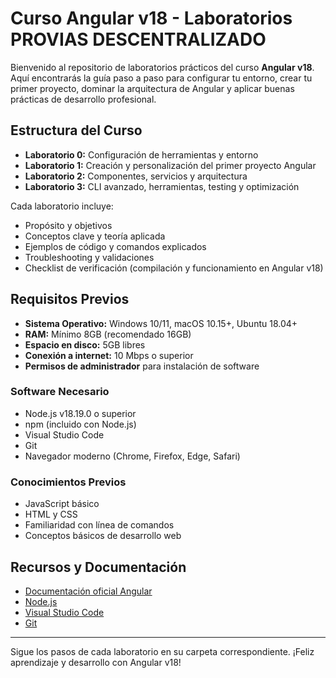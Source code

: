 # Curso Angular v18 - Laboratorios PROVIAS DESCENTRALIZADO

Bienvenido al repositorio de laboratorios prácticos del curso **Angular v18**. Aquí encontrarás la guía paso a paso para configurar tu entorno, crear tu primer proyecto, dominar la arquitectura de Angular y aplicar buenas prácticas de desarrollo profesional.

## Estructura del Curso

- **Laboratorio 0:** Configuración de herramientas y entorno
- **Laboratorio 1:** Creación y personalización del primer proyecto Angular
- **Laboratorio 2:** Componentes, servicios y arquitectura
- **Laboratorio 3:** CLI avanzado, herramientas, testing y optimización

Cada laboratorio incluye:
- Propósito y objetivos
- Conceptos clave y teoría aplicada
- Ejemplos de código y comandos explicados
- Troubleshooting y validaciones
- Checklist de verificación (compilación y funcionamiento en Angular v18)

## Requisitos Previos

- **Sistema Operativo:** Windows 10/11, macOS 10.15+, Ubuntu 18.04+
- **RAM:** Mínimo 8GB (recomendado 16GB)
- **Espacio en disco:** 5GB libres
- **Conexión a internet:** 10 Mbps o superior
- **Permisos de administrador** para instalación de software

### Software Necesario
- Node.js v18.19.0 o superior
- npm (incluido con Node.js)
- Visual Studio Code
- Git
- Navegador moderno (Chrome, Firefox, Edge, Safari)

### Conocimientos Previos
- JavaScript básico
- HTML y CSS
- Familiaridad con línea de comandos
- Conceptos básicos de desarrollo web

## Recursos y Documentación
- [Documentación oficial Angular](https://angular.dev/)
- [Node.js](https://nodejs.org/)
- [Visual Studio Code](https://code.visualstudio.com/)
- [Git](https://git-scm.com/)

---

Sigue los pasos de cada laboratorio en su carpeta correspondiente. ¡Feliz aprendizaje y desarrollo con Angular v18! 